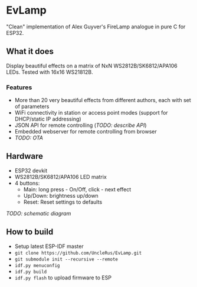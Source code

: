 # EvLamp

"Clean" implementation of Alex Guyver's FireLamp analogue in pure C for ESP32.

## What it does

Display beautiful effects on a matrix of NxN WS2812B/SK6812/APA106 LEDs.
Tested with 16x16 WS21812B.

### Features

- More than 20 very beautiful effects from different authors, each with set of parameters
- WiFi connectivity in station or access point modes (support for DHCP/static IP addressing)
- JSON API for remote controlling (*TODO: describe API*)
- Embedded webserver for remote controlling from browser
- *TODO: OTA*

## Hardware

- ESP32 devkit
- WS2812B/SK6812/APA106 LED matrix
- 4 buttons:
	- Main: long press - On/Off, click - next effect
	- Up/Down: brightness up/down
	- Reset: Reset settings to defaults
	
*TODO: schematic diagram*

## How to build

- Setup latest ESP-IDF master
- `git clone https://github.com/UncleRus/EvLamp.git`
- `git submodule init --recursive --remote`
- `idf.py menuconfig`
- `idf.py build`
- `idf.py flash` to upload firmware to ESP
